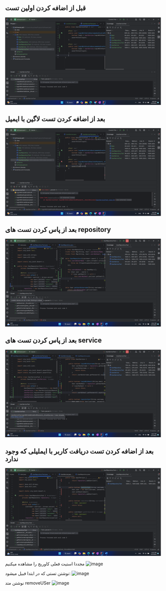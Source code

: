 ## قبل از اضافه کردن اولین تست
![alt text](https://github.com/aminhasanz/Software-Lab-3/blob/master/Screenshot%20(30).png?raw=true)

## بعد از اضافه کردن تست لاگین با ایمیل
![alt text](https://github.com/aminhasanz/Software-Lab-3/blob/master/Screenshot%20(31).png?raw=true)

## بعد از پاس کردن تست های repository
![alt text](https://github.com/aminhasanz/Software-Lab-3/blob/master/Screenshot%20(33).png?raw=true)

## بعد از پاس کردن تست های service
![alt text](https://github.com/aminhasanz/Software-Lab-3/blob/master/Screenshot%20(34).png?raw=true)

## بعد از اضافه کردن تست دریافت کاربر با ایملیلی که وجود ندارد
![alt text](https://github.com/aminhasanz/Software-Lab-3/blob/master/Screenshot%20(38).png?raw=true)


مجددا استیت فعلی کاوریج را مشاهده میکنیم
![image](https://github.com/user-attachments/assets/b4ec5b68-8894-4172-b375-76305db114e3)

نوشتن تستی که در ابتدا فبیل میشود:
![image](https://github.com/user-attachments/assets/fd6d9d72-43c6-49a0-a6ab-1e0f8f646800)

نوشتن متد removeUSer
![image](https://github.com/user-attachments/assets/b45b4796-fe42-4a4f-bf63-2294966d4d35)
